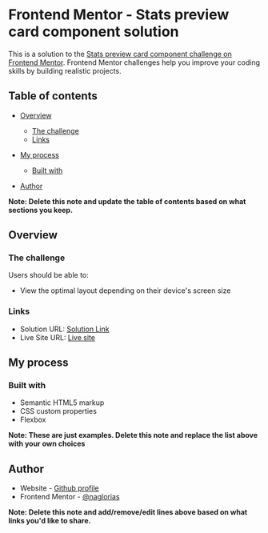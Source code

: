 # Frontend Mentor - Stats preview card component solution

This is a solution to the [Stats preview card component challenge on Frontend Mentor](https://www.frontendmentor.io/challenges/stats-preview-card-component-8JqbgoU62). Frontend Mentor challenges help you improve your coding skills by building realistic projects. 

## Table of contents

- [Overview](#overview)
  - [The challenge](#the-challenge)
  - [Links](#links)
- [My process](#my-process)
  - [Built with](#built-with)

  
- [Author](#author)


**Note: Delete this note and update the table of contents based on what sections you keep.**

## Overview

### The challenge

Users should be able to:

- View the optimal layout depending on their device's screen size


### Links

- Solution URL: [Solution Link](https://github.com/naglorias/stats-preview.git)
- Live Site URL: [Live site](https://naglorias.github.io/stats-preview/)

## My process

### Built with

- Semantic HTML5 markup
- CSS custom properties
- Flexbox


**Note: These are just examples. Delete this note and replace the list above with your own choices**




## Author

- Website - [Github profile](https://github.com/naglorias)
- Frontend Mentor - [@naglorias](https://www.frontendmentor.io/profile/naglorias)


**Note: Delete this note and add/remove/edit lines above based on what links you'd like to share.**


